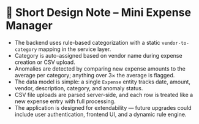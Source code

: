 # 🧠 Short Design Note – Mini Expense Manager

- The backend uses rule-based categorization with a static `vendor-to-category` mapping in the service layer.
- Category is auto-assigned based on vendor name during expense creation or CSV upload.
- Anomalies are detected by comparing new expense amounts to the average per category; anything over 3× the average is flagged.
- The data model is simple: a single `Expense` entity tracks date, amount, vendor, description, category, and anomaly status.
- CSV file uploads are parsed server-side, and each row is treated like a new expense entry with full processing.
- The application is designed for extendability — future upgrades could include user authentication, frontend UI, and a dynamic rule engine.
